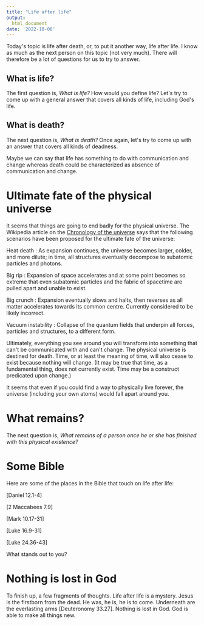 ```yaml
---
title: "Life after life"
output:
  html_document
date: '2022-10-06'
---
```


Today's topic is life after death, or, to put it another way, life after life. I know as much as the next person on this topic (not very much). There will therefore be a lot of questions for us to try to answer.

## What is life?

The first question is, *What is life?* How would you define life? Let's try to come up with a general answer that covers all kinds of life, including God's life.

## What is death?

The next question is, *What is death?* Once again, let's try to come up with an answer that covers all kinds of deadness.

Maybe we can say that life has something to do with communication and change whereas death could be characterized as absence of communication and change.

# Ultimate fate of the physical universe

It seems that things are going to end badly for the physical universe. The Wikipedia article on the [Chronology of the universe](https://en.wikipedia.org/wiki/Chronology_of_the_universe) says that the following scenarios have been proposed for the ultimate fate of the universe:

Heat death
: As expansion continues, the universe becomes larger, colder, and more dilute; in time, all structures eventually decompose to subatomic particles and photons.

Big rip
: Expansion of space accelerates and at some point becomes so extreme that even subatomic particles and the fabric of spacetime are pulled apart and unable to exist.

Big crunch
: Expansion eventually slows and halts, then reverses as all matter accelerates towards its common centre. Currently considered to be likely incorrect.

Vacuum instability
: Collapse of the quantum fields that underpin all forces, particles and structures, to a different form.

Ultimately, everything you see around you will transform into something that can't be communicated with and can't change. The physical universe is destined for death. Time, or at least the meaning of time, will also cease to exist because nothing will change. (It may be true that time, as a fundamental thing, does not currently exist. Time may be a construct predicated upon change.)

It seems that even if you could find a way to physically live forever, the universe (including your own atoms) would fall apart around you. 

# What remains?

The next question is, *What remains of a person once he or she has finished with this physical existence?*

# Some Bible 

Here are some of the places in the Bible that touch on life after life:

[Daniel 12.1-4]

[2 Maccabees 7.9]

[Mark 10.17-31]

[Luke 16.9-31]

[Luke 24.36-43]

What stands out to you?

# Nothing is lost in God

To finish up, a few fragments of thoughts. Life after life is a mystery. Jesus is the firstborn from the dead. He was, he is, he is to come. Underneath are the everlasting arms [Deuteronomy 33.27]. Nothing is lost in God. God is able to make all things new.

